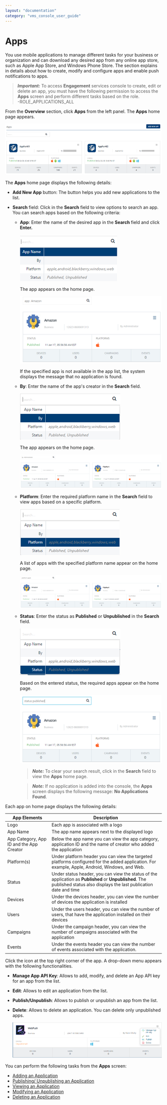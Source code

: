 ```yaml
---
layout: "documentation"
category: "vms_console_user_guide"
---
```

                              


Apps
====

You use mobile applications to manage different tasks for your business or organization and can download any desired app from any online app store, such as Apple App Store, and Windows Phone Store. The section explains in details about how to create, modify and configure apps and enable push notifications to apps.

> **_Important:_** To access **Engagement** services console to create, edit or delete an app, you must have the following permission to access the **Apps** screen and perform different tasks based on the role.  
-ROLE\_APPLICATIONS\_ALL

From the **Overview** section, click **Apps** from the left panel. The **Apps** home page appears.

![](../Resources/Images/Overview/Apps/apphomscr.png)

The **Apps** home page displays the following details:

*   **Add New App** button: The button helps you add new applications to the list.
*   **Search** field: Click in the **Search** field to view options to search an app. You can search apps based on the following criteria:

    *   **App**: Enter the name of the desired app in the **Search** field and click **Enter.**


        
        ![](../Resources/Images/Overview/Apps/searchapp.png)

        
        The app appears on the home page.

        
        ![](../Resources/Images/Overview/Apps/searchanapp_560x264.png)

        
        If the specified app is not available in the app list, the system displays the message that no application is found.

        
    *   **By**: Enter the name of the app's creator in the **Search** field.

        
        ![](../Resources/Images/Overview/Apps/searchby.png)

        
        The app appears on the home page.

        
        ![](../Resources/Images/Overview/Apps/appby_557x133.png)
        
        
    *   **Platform**: Enter the required platform name in the **Search** field to view apps based on a specific platform.

        
        ![](../Resources/Images/Overview/Apps/searchplatform1.png)

        
        A list of apps with the specified platform name appear on the home page.

        
        ![](../Resources/Images/Overview/Apps/appplat_559x129.png)

        
    *   **Status**: Enter the status as **Published** or **Unpublished** in the **Search** field.

        
        ![](../Resources/Images/Overview/Apps/searchstatus.png)

        
        Based on the entered status, the required apps appear on the home page.

        
        ![](../Resources/Images/Overview/Apps/searchanappstatus_557x265.png)

        
        > **_Note:_** To clear your search result, click in the **Search** field to view the **Apps** home page.
        
        > **_Note:_** If no application is added into the console, the **Apps** screen displays the following message: **No Applications Found**.
        

Each app on home page displays the following details:

  
| App Elements | Description |
| --- | --- |
| Logo | Each app is associated with a logo |
| App Name | The app name appears next to the displayed logo |
| App Category, App ID and the App Creator | Below the app name you can view the app category, application ID and the name of creator who added the application |
| Platform(s) | Under platform header you can view the targeted platforms configured for the added application. For example, Apple, Android, Windows, and Web. |
| Status | Under status header, you can view the status of the application as **Published** or **Unpublished**. The published status also displays the last publication date and time |
| Devices | Under the devices header, you can view the number of devices the application is installed |
| Users | Under the users header, you can view the number of users, that have the application installed on their devices |
| Campaigns | Under the campaign header, you can view the number of campaigns associated with the application |
| Events | Under the events header you can view the number of events associated with the application. |

  
Click the icon at the top right corner of the app. A drop-down menu appears with the following functionalities.

*   **Manage App API Key**: Allows to add, modify, and delete an App API key for an app from the list.
*   **Edit**: Allows to edit an application from the list.
*   **Publish/Unpublish**: Allows to publish or unpublish an app from the list.
*   **Delete**: Allows to delete an application. You can delete only unpublished apps.
    
    ![](../Resources/Images/Overview/Apps/editapp.png)
    

You can perform the following tasks from the **Apps** screen:

*   [Adding an Application](Adding_an_Application.html)
*   [Publishing/ Unpublishing an Application](Publishing_or_Unpublishing.html)
*   [Viewing an Application](Analytics.html)
*   [Modifying an Application](Modifying_an_Application.html)
*   [Deleting an Application](Deleting_Rows_from_Grid.html)
